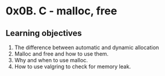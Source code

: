 # 0x0B. C - malloc, free

## Learning objectives

 1. The difference between automatic and dynamic allocation
 2. Malloc and free and how to use them.
 3. Why and when to use malloc.
 4. How to use valgring to check for memory leak.
